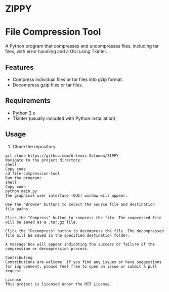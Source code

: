# ZIPPY

# File Compression Tool

A Python program that compresses and uncompresses files, including tar files, with error handling and a GUI using Tkinter.

## Features

- Compress individual files or tar files into gzip format.
- Decompress gzip files or tar files.

## Requirements

- Python 3.x
- Tkinter (usually included with Python installation)

## Usage

1. Clone the repository:

```shell
git clone https://github.com/Artemis-Solomon/ZIPPY
Navigate to the project directory:
shell
Copy code
cd file-compression-tool
Run the program:
shell
Copy code
python main.py
The graphical user interface (GUI) window will appear.

Use the "Browse" buttons to select the source file and destination file paths.

Click the "Compress" button to compress the file. The compressed file will be saved as a .tar.gz file.

Click the "Decompress" button to decompress the file. The decompressed file will be saved in the specified destination folder.

A message box will appear indicating the success or failure of the compression or decompression process.

Contributing
Contributions are welcome! If you find any issues or have suggestions for improvement, please feel free to open an issue or submit a pull request.

License
This project is licensed under the MIT License.
